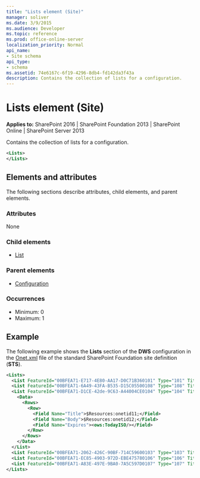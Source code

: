 ```yaml
---
title: "Lists element (Site)"
manager: soliver
ms.date: 3/9/2015
ms.audience: Developer
ms.topic: reference
ms.prod: office-online-server
localization_priority: Normal
api_name:
- Site schema
api_type:
- schema
ms.assetid: 74e6167c-6f19-4296-8db4-fd142da3f43a
description: Contains the collection of lists for a configuration.
---
```


# Lists element (Site)

**Applies to:** SharePoint 2016 | SharePoint Foundation 2013 | SharePoint Online | SharePoint Server 2013
  
Contains the collection of lists for a configuration.
  
```XML
<Lists>
</Lists>
```

## Elements and attributes

The following sections describe attributes, child elements, and parent elements.

### Attributes

None
   
### Child elements

- [List](list-element-site.md)
   
### Parent elements

- [Configuration](configuration-element-site.md)
   
### Occurrences

- Minimum: 0
- Maximum: 1  
   
## Example

The following example shows the **Lists** section of the **DWS** configuration in the [Onet.xml](https://msdn.microsoft.com/library/b99d6657-d9ae-4135-a43c-c58cdfcdc6c1%28Office.15%29.aspx) file of the standard SharePoint Foundation site definition (**STS**).
  
```XML
<Lists>
  <List FeatureId="00BFEA71-E717-4E80-AA17-D0C71B360101" Type="101" Title="$Resources:core,shareddocuments_Title;" Url="$Resources:core,shareddocuments_Folder;" /> 
  <List FeatureId="00BFEA71-6A49-43FA-B535-D15C05500108" Type="108" Title="$Resources:core,discussions_Title;" Url="$Resources:core,lists_Folder;/$Resources:core,discussions_Folder;" QuickLaunchUrl="$Resources:core,lists_Folder;/$Resources:core,discussions_Folder;" /> 
  <List FeatureId="00BFEA71-D1CE-42de-9C63-A44004CE0104" Type="104" Title="$Resources:core,announceList;" Url="$Resources:core,lists_Folder;/$Resources:core,announce_Folder;">
    <Data>
      <Rows>
        <Row>
          <Field Name="Title">$Resources:onetid11;</Field> 
          <Field Name="Body">$Resources:onetid12;</Field> 
          <Field Name="Expires"><ows:TodayISO/></Field> 
        </Row>
      </Rows>
    </Data>
  </List>
  <List FeatureId="00BFEA71-2062-426C-90BF-714C59600103" Type="103" Title="$Resources:core,linksList;" Url="$Resources:core,lists_Folder;/$Resources:core,links_Folder;" /> 
  <List FeatureId="00BFEA71-EC85-4903-972D-EBE475780106" Type="106" Title="$Resources:core,calendarList;" Url="$Resources:core,lists_Folder;/$Resources:core,calendar_Folder;" QuickLaunchUrl="$Resources:core,lists_Folder;/$Resources:core,calendar_Folder;/Calendar.aspx" /> 
  <List FeatureId="00BFEA71-A83E-497E-9BA0-7A5C597D0107" Type="107" Title="$Resources:core,taskList;" Url="$Resources:core,lists_Folder;/$Resources:core,tasks_Folder;" /> 
</Lists>
```


